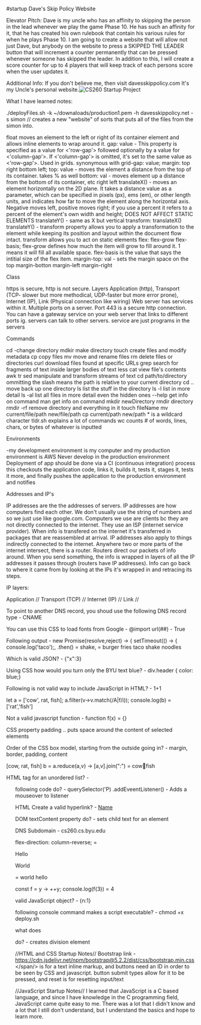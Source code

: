 #startup Dave's Skip Policy Website


Elevator Pitch:
Dave is my uncle who has an affinity to skipping the person in the lead whenever we play the game Phase 10. He has such an affinity for it, that he has created his own rulebook that contain his various rules for when he plays Phase 10. I am going to create a website that will allow not just Dave, but anybody on the website to press a SKIPPED THE LEADER button that will increment a counter permanently that can be pressed whenever someone has skipped the leader. In addition to this, I will create a score counter for up to 4 players that will keep track of each persons score when the user updates it.

Additional Info:
If you don't believe me, then visit davesskippolicy.com
It's my Uncle's personal website.![CS260 Startup Project](https://user-images.githubusercontent.com/122325330/215030090-06cd3a37-c3fd-49af-abe1-f10797269c37.png)

What I have learned notes:

./deployFiles.sh -k ~/downaloads/production1.pem -h davesskippolicy.net -s simon // creates a new "website" of sorts that puts all of the files from the simon into.

float moves an element to the left or right of its container element and allows inline elements to wrap around it.
gap: value - This property is specified as a value for <'row-gap'> followed optionally by a value for <'column-gap'>. If <'column-gap'> is omitted, it's set to the same value as <'row-gap'>. Used in grids. synonymous with grid-gap: value;
margin: top right bottom left;
top: value - moves the element a distance from the top of its container. takes % as well
bottom: val - moves element up a distance from the bottom of its container, etc
right
left
translateX() - moves an element horizontally on the 2D plane. It takes a distance value as a parameter, which can be specified in pixels (px), ems (em), or other length units, and indicates how far to move the element along the horizontal axis. Negative moves left, positive moves right; if you use a percent it refers to a percent of the element's own width and height; DOES NOT AFFECT STATIC ELEMENTS
translateY() - same as X but vertical
transform: translateX() translateY() - transform property allows you to apply a transformation to the element while keeping its position and layout within the document flow intact. transform allows you to act on static elements
flex: flex-grow flex-basis; flex-grow defines how much the item will grow to fill around it. 1 means it will fill all available space. flex-basis is the value that says the intitial size of the flex item. margin-top: val - sets the margin space on the top margin-botton margin-left margin-right

Class

https is secure, http is not secure.
Layers Application (http), Transport (TCP- slower but more methodical, UDP-faster but more error prone), Internet (IP), Link (Physical connection like wiring)
Web server has services within it.
Multiple ports on a server. Port 443 is a secure http connection. You can have a gateway service on your web server that links to different ports ig.
servers can talk to other servers. service are just programs in the servers

Commands

cd -change directory mdkir make directory touch create files and modify metadata cp copy files mv move and rename files rm delete files or directories curl download files found at specific URLs grep search for fragments of text inside larger bodies of text less cat view file's contents awk tr sed manipulate and transform streams of text cd path/to/directory ommitting the slash means the path is relative to your current directory cd .. move back up one directory ls list the stuff in the directory ls -l list in more detail ls -al list all files in more detail even the hidden ones --help get info on command man get info on command mkdir newDirectory rmdir directory rmdir -rf remove directory and everything in it touch fileName mv current/file/path new/file/path cp current/path new/path * is a wildcard character tldr.sh explains a lot of commands wc counts # of words, lines, chars, or bytes of whatever is inputted

Environments

-my development environment is my computer and my production environment is AWS
Never develop in the production environment
Deployment of app should be done via a CI (continuous integration) process
this checkouts the application code, links it, builds it, tests it, stages it, tests it more, and finally pushes the application to the production environment and notifies

Addresses and IP's

IP addresses are the the addresses of servers. IP addresses are how computers find each other. We don't usually use the string of numbers and so we just use like google.com. Computers we use are clients bc they are not directly connected to the internet. They use an ISP (internet service provider). When info is transfered on the internet it's transferred in packages that are reassembled at arrival. IP addresses also apply to things indirectly connected to the internet. Anywhere two or more parts of the internet intersect, there is a router. Routers direct our packets of info around. When you send something, the info is wrapped in layers of all the IP addresses it passes through (routers have IP addresses). Info can go back to where it came from by looking at the IPs it's wrapped in and retracing its steps.

IP layers:

Application // Transport (TCP) // Internet (IP) // Link // 

To point to another DNS record, you shoud use the following DNS record type - CNAME

You can use this CSS to load fonts from Google - @import url(##) - True

Following output - new Promise(resolve,reject) -> { setTimeout(() -> { console.log('taco');, .then() = shake, = burger fries taco shake noodles

Which is valid JSON? - {"x":3}

Using CSS how would you turn only the BYU text blue? - div.header { color: blue;}

Following is not valid way to include JavaScript in HTML? - <javascript>1+1</javascript>

let a = ['cow', rat, fish]; a.filter(v->v.match(/A|f/i)); console.log(b) = ['rat','fish']

Not a valid javascript function - function f(x) = {}

CSS property padding .. puts space around the content of selected elements

Order of the CSS box model, starting from the outside going in? - margin, border, padding, content

[cow, rat, fish] b = a.reduce(a,v) -> [a,v].join(":") = cow:rat:fish

HTML tag for an unordered list? - <ul>

following code do? - querySelector('P) .addEveentListener() - Adds a mouseover to listener

HTML Create a valid hyperlink? - <a href="https:...">Name</a>

DOM textContent property do? - sets child text for an element

DNS Subdomain - cs260.cs.byu.edu

flex-direction: column-reverse; = <p>Hello</p><p>World</p> = world hello

const f = y -> ++y; console.log(f(3)) = 4

valid JavaScript object? - {n:1}

following console command makes a script executable? - chmod +x deploy.sh

what does <div> do? - creates division element
  
  //HTML and CSS Startup Notes// 
  Bootstrap link - https://cdn.jsdelivr.net/npm/bootstrap@5.2.2/dist/css/bootstrap.min.css
  </span/> is for a text inline markup, and buttons need an ID in order to be seen by CSS and javascript.
  button submit types allow for it to be pressed, and reset is for resetting input/text
  
 //JavaScript Startup Notes//
  I learned that JavaScript is a C based language, and since I have knowledge in the C programming field, JavaScript came quite easy to me. There was a lot that I didn't know and a lot that I still don't understand, but I understand the basics and hope to learn more.
  
